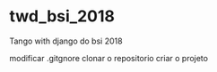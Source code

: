 # twd_bsi_2018
Tango with django do bsi 2018


modificar .gitgnore
clonar o repositorio
criar o projeto
